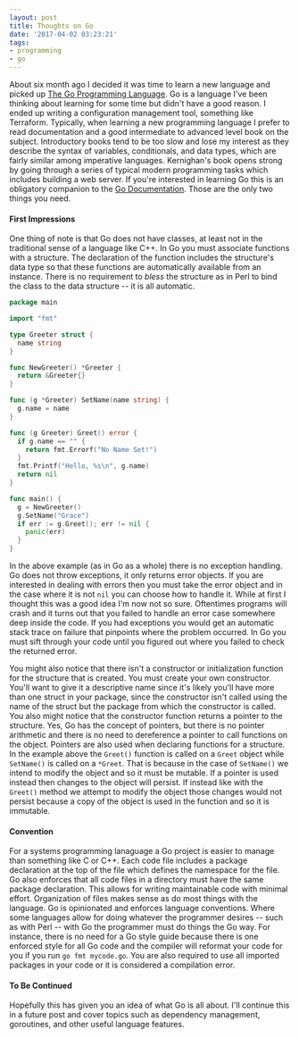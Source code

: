 ```yaml
---
layout: post
title: Thoughts on Go
date: '2017-04-02 03:23:21'
tags:
- programming
- go
---
```


About six month ago I decided it was time to learn a new language and picked up [The Go Programming Language](https://www.amazon.com/Programming-Language-Addison-Wesley-Professional-Computing/dp/0134190440/ref=sr_1_1?ie=UTF8&qid=1491096913&sr=8-1&keywords=programming+go).  Go is a language I've been thinking about learning for some time but didn't have a good reason.  I ended up writing a configuration management tool, something like Terraform.  Typically, when learning a new programming language I prefer to read documentation and a good intermediate to advanced level book on the subject.  Introductory books tend to be too slow and lose my interest as they describe the syntax of variables, conditionals, and data types, which are fairly similar among imperative languages.  Kernighan's book opens strong by going through a series of typical modern programming tasks which includes building a web server.  If you're interested in learning Go this is an obligatory companion to the [Go Documentation](https://golang.org/pkg/).  Those are the only two things you need.

#### First Impressions

One thing of note is that Go does not have classes, at least not in the traditional sense of a language like C++.  In Go you must associate functions with a structure.  The declaration of the function includes the structure's data type so that these functions are automatically available from an instance.  There is no requirement to _bless_ the structure as in Perl to bind the class to the data structure -- it is all automatic.

```go
package main

import "fmt"

type Greeter struct {
  name string
}

func NewGreeter() *Greeter {
  return &Greeter{}
}

func (g *Greeter) SetName(name string) {
  g.name = name
}

func (g Greeter) Greet() error {
  if g.name == "" {
    return fmt.Errorf("No Name Set!")
  }
  fmt.Printf("Hello, %s\n", g.name)
  return nil
}

func main() {
  g = NewGreeter()
  g.SetName("Grace")
  if err := g.Greet(); err != nil {
    panic(err)
  }
}
```

In the above example (as in Go as a whole) there is no exception handling.  Go does not throw exceptions, it only returns error objects.  If you are interested in dealing with errors then you must take the error object and in the case where it is not `nil` you can choose how to handle it.  While at first I thought this was a good idea I'm now not so sure.  Oftentimes programs will crash and it turns out that you failed to handle an error case somewhere deep inside the code.  If you had exceptions you would get an automatic stack trace on failure that pinpoints where the problem occurred.  In Go you must sift through your code until you figured out where you failed to check the returned error.

You might also notice that there isn't a constructor or initialization function for the structure that is created.  You must create your own constructor.  You'll want to give it a descriptive name since it's likely you'll have more than one struct in your package, since the constructor isn't called using the name of the struct but the package from which the constructor is called.  You also might notice that the constructor function returns a pointer to the structure.  Yes, Go has the concept of pointers, but there is no pointer arithmetic and there is no need to dereference a pointer to call functions on the object.  Pointers are also used when declaring functions for a structure. In the example above the `Greet()` function is called on a `Greet` object while `SetName()` is called on a `*Greet`.  That is because in the case of `SetName()` we intend to modify the object and so it must be mutable.  If a pointer is used instead then changes to the object will persist.  If instead like with the `Greet()` method we attempt to modify the object those changes would not persist because a copy of the object is used in the function and so it is immutable.

#### Convention

For a systems programming lanaguage a Go project is easier to manage than something like C or C++.  Each code file includes a package declaration at the top of the file which defines the namespace for the file.  Go also enforces that all code files in a directory must have the same package declaration.  This allows for writing maintainable code with minimal effort.  Organization of files makes sense as do most things with the language.  Go is opinionated and enforces language conventions.  Where some languages allow for doing whatever the programmer desires -- such as with Perl -- with Go the programmer must do things the Go way.  For instance, there is no need for a Go style guide because there is one enforced style for all Go code and the compiler will reformat your code for you if you run `go fmt mycode.go`.  You are also required to use all imported packages in your code or it is considered a compilation error.

#### To Be Continued

Hopefully this has given you an idea of what Go is all about.  I'll continue this in a future post and cover topics such as dependency management, goroutines, and other useful language features.